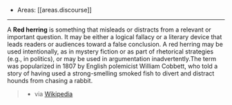 
- Areas: [[areas.discourse]]

---

A **Red herring** is something that misleads or distracts from a relevant or important question. It may be either a logical fallacy or a literary device that leads readers or audiences toward a false conclusion. A red herring may be used intentionally, as in mystery fiction or as part of rhetorical strategies (e.g., in politics), or may be used in argumentation inadvertently.The term was popularized in 1807 by English polemicist William Cobbett, who told a story of having used a strong-smelling smoked fish to divert and distract hounds from chasing a rabbit.

> - via [Wikipedia](https://en.wikipedia.org/wiki/Red%20herring)
